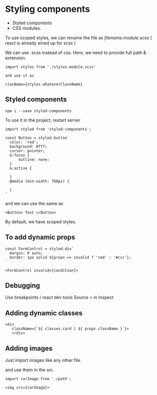 # Styling components

- Styled components
- CSS modules.

To use scoped styles, we can rename the file as _filename.module.scss_ ( react is already wired up for scss )

We can use .scss instead of css. Here, we need to provide full path & extension.

```
import styles from './styles.module.scss'

and use it as

clasName={styles.whateverClassName}
```

## Styled components

```
npm i --save styled-components
```

To use it in the project, restart server

```
import styled from 'styled-components';

const Button = styled.button`
  color: 'red';
  background: #fff;
  cursor: pointer;
  &:focus {
      outline: none;
  }
  &:active {

  }
  @media (min-width: 768px) {

  }
`
```

and we can use the same as

```
<Button> Text </Button>
```

By default, we have scoped styles.

## To add dynamic props

```
const FormControl = styled.div`
  margin: 0 auto;
  border: 1px solid ${props => invalid ? 'red' : '#ccc'};
`

<FormControl invalid={condition}>
```

## Debugging

Use breakpoints / react dev tools
Source > in Inspect

## Adding dynamic classes

```
<div
   className={`${ classes.card } ${ props.className }`}>
   </div>
```

## Adding images

Just import images like any other file.

and use them in the src.

```
import carImage from './path';

<img src={carImage}>
```
